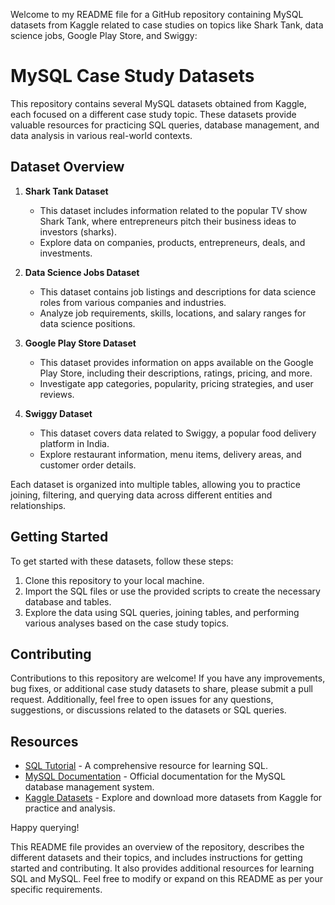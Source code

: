 Welcome to my README file for a GitHub repository containing MySQL datasets from Kaggle related to case studies on topics like Shark Tank, data science jobs, Google Play Store, and Swiggy:

# MySQL Case Study Datasets

This repository contains several MySQL datasets obtained from Kaggle, each focused on a different case study topic. These datasets provide valuable resources for practicing SQL queries, database management, and data analysis in various real-world contexts.

## Dataset Overview

1. **Shark Tank Dataset**
   - This dataset includes information related to the popular TV show Shark Tank, where entrepreneurs pitch their business ideas to investors (sharks).
   - Explore data on companies, products, entrepreneurs, deals, and investments.

2. **Data Science Jobs Dataset**
   - This dataset contains job listings and descriptions for data science roles from various companies and industries.
   - Analyze job requirements, skills, locations, and salary ranges for data science positions.

3. **Google Play Store Dataset**
   - This dataset provides information on apps available on the Google Play Store, including their descriptions, ratings, pricing, and more.
   - Investigate app categories, popularity, pricing strategies, and user reviews.

4. **Swiggy Dataset**
   - This dataset covers data related to Swiggy, a popular food delivery platform in India.
   - Explore restaurant information, menu items, delivery areas, and customer order details.

Each dataset is organized into multiple tables, allowing you to practice joining, filtering, and querying data across different entities and relationships.

## Getting Started

To get started with these datasets, follow these steps:

1. Clone this repository to your local machine.
2. Import the SQL files or use the provided scripts to create the necessary database and tables.
3. Explore the data using SQL queries, joining tables, and performing various analyses based on the case study topics.

## Contributing

Contributions to this repository are welcome! If you have any improvements, bug fixes, or additional case study datasets to share, please submit a pull request. Additionally, feel free to open issues for any questions, suggestions, or discussions related to the datasets or SQL queries.

## Resources

- [SQL Tutorial](https://www.w3schools.com/sql/) - A comprehensive resource for learning SQL.
- [MySQL Documentation](https://dev.mysql.com/doc/) - Official documentation for the MySQL database management system.
- [Kaggle Datasets](https://www.kaggle.com/datasets) - Explore and download more datasets from Kaggle for practice and analysis.

Happy querying!

This README file provides an overview of the repository, describes the different datasets and their topics, and includes instructions for getting started and contributing. It also provides additional resources for learning SQL and MySQL. Feel free to modify or expand on this README as per your specific requirements.

